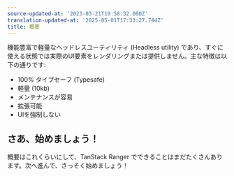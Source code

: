 ```yaml
---
source-updated-at: '2023-03-21T19:58:32.000Z'
translation-updated-at: '2025-05-01T17:33:27.744Z'
title: 概要
---
```

機能豊富で軽量なヘッドレスユーティリティ (Headless utility) であり、すぐに使える状態では実際のUI要素をレンダリングまたは提供しません。主な特徴は以下の通りです:

- 100% タイプセーフ (Typesafe)
- 軽量 (10kb)
- メンテナンスが容易
- 拡張可能
- UIを強制しない

## さあ、始めましょう！

概要はこれくらいにして、TanStack Ranger でできることはまだたくさんあります。次へ進んで、さっそく始めましょう！
